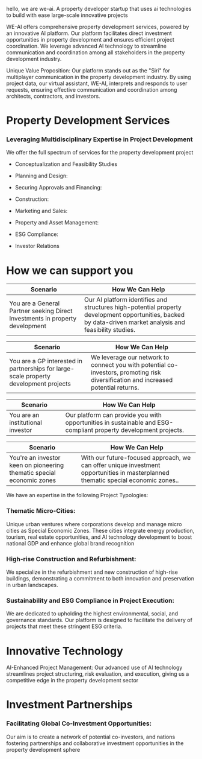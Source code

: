 hello, we are we-ai.  A property developer startup that uses ai technologies to build with ease large-scale innovative projects<br>

WE-AI offers comprehensive property development services, powered by an innovative AI platform.
Our platform facilitates direct investment opportunities in property development and ensures efficient project coordination. We leverage advanced AI technology to streamline communication and coordination among all stakeholders in the property development industry.<br>

Unique Value Proposition: Our platform stands out as the "Siri" for multiplayer communication in the property development industry. By using project data, our virtual assistant, WE-AI, interprets and responds to user requests, ensuring effective communication and coordination among architects, contractors, and investors.<br>



# Property Development Services
### Leveraging Multidisciplinary Expertise in Project Development
We offer the full spectrum of services for the property development project
* Conceptualization and Feasibility Studies

* Planning and Design: 

* Securing Approvals and Financing: 
* Construction: 

* Marketing and Sales: 

* Property and Asset Management: 

* ESG Compliance: 

* Investor Relations

# How we can support you
|Scenario|How We Can Help|
|-------|-------|
|You are a General Partner seeking Direct Investments in property development|Our AI platform identifies and structures high-potential property development opportunities, backed by data-driven market analysis and feasibility studies.|<br>

|Scenario|How We Can Help|
|-------|-------|
|You are a GP interested in partnerships for large-scale property development projects|We leverage our network to connect you with potential co-investors, promoting risk diversification and increased potential returns.|<br>

|Scenario|How We Can Help|
|-------|-------|
|You are an institutional investor|Our platform can provide you with opportunities in sustainable and ESG-compliant property development projects.|<br>

|Scenario|How We Can Help|
|-------|-------|
|You're an investor keen on pioneering thematic special economic zones|With our future-focused approach, we can offer unique investment opportunities in masterplanned thematic special economic zones..|<br>



We have an expertise in the following Project Typologies:<br>
### Thematic Micro-Cities: 
Unique urban ventures where corporations develop and manage micro cities as Special Economic Zones. These cities integrate energy production, tourism, real estate opportunities, and AI technology development to boost national GDP and enhance global brand recognition<br>

### High-rise Construction and Refurbishment: 
We specialize in the refurbishment and new construction of high-rise buildings, demonstrating a commitment to both innovation and preservation in urban landscapes.
<br>

### Sustainability and ESG Compliance in Project Execution:
We are dedicated to upholding the highest environmental, social, and governance standards. Our platform is designed to facilitate the delivery of projects that meet these stringent ESG criteria.<br>








# Innovative Technology
AI-Enhanced Project Management: Our advanced use of AI technology streamlines project structuring, risk evaluation, and execution, giving us a competitive edge in the property development sector<br>

# Investment Partnerships
### Facilitating Global Co-Investment Opportunities: 
Our aim is to create a network of potential co-investors, and nations fostering partnerships and collaborative investment opportunities in the property development sphere<br>

